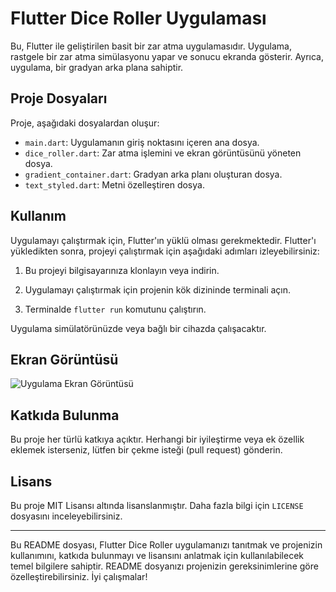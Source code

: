 # Flutter Dice Roller Uygulaması

Bu, Flutter ile geliştirilen basit bir zar atma uygulamasıdır. Uygulama, rastgele bir zar atma simülasyonu yapar ve sonucu ekranda gösterir. Ayrıca, uygulama, bir gradyan arka plana sahiptir.

## Proje Dosyaları

Proje, aşağıdaki dosyalardan oluşur:

- `main.dart`: Uygulamanın giriş noktasını içeren ana dosya.
- `dice_roller.dart`: Zar atma işlemini ve ekran görüntüsünü yöneten dosya.
- `gradient_container.dart`: Gradyan arka planı oluşturan dosya.
- `text_styled.dart`: Metni özelleştiren dosya.

## Kullanım

Uygulamayı çalıştırmak için, Flutter'ın yüklü olması gerekmektedir. Flutter'ı yükledikten sonra, projeyi çalıştırmak için aşağıdaki adımları izleyebilirsiniz:

1. Bu projeyi bilgisayarınıza klonlayın veya indirin.

2. Uygulamayı çalıştırmak için projenin kök dizininde terminali açın.

3. Terminalde `flutter run` komutunu çalıştırın.

Uygulama simülatörünüzde veya bağlı bir cihazda çalışacaktır.

## Ekran Görüntüsü

![Uygulama Ekran Görüntüsü](screenshot.png)

## Katkıda Bulunma

Bu proje her türlü katkıya açıktır. Herhangi bir iyileştirme veya ek özellik eklemek isterseniz, lütfen bir çekme isteği (pull request) gönderin.

## Lisans

Bu proje MIT Lisansı altında lisanslanmıştır. Daha fazla bilgi için `LICENSE` dosyasını inceleyebilirsiniz.

---

Bu README dosyası, Flutter Dice Roller uygulamanızı tanıtmak ve projenizin kullanımını, katkıda bulunmayı ve lisansını anlatmak için kullanılabilecek temel bilgilere sahiptir. README dosyanızı projenizin gereksinimlerine göre özelleştirebilirsiniz. İyi çalışmalar!

